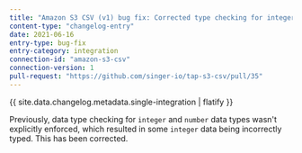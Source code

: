 ```yaml
---
title: "Amazon S3 CSV (v1) bug fix: Corrected type checking for integers and numbers"
content-type: "changelog-entry"
date: 2021-06-16
entry-type: bug-fix
entry-category: integration
connection-id: "amazon-s3-csv"
connection-version: 1
pull-request: "https://github.com/singer-io/tap-s3-csv/pull/35"
---
```

{{ site.data.changelog.metadata.single-integration | flatify }}

Previously, data type checking for `integer` and `number` data types wasn't explicitly enforced, which resulted in some `integer` data being incorrectly typed. This has been corrected.
